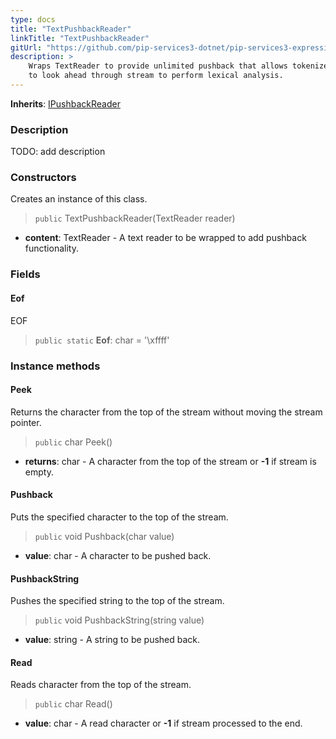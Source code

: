 ```yaml
---
type: docs
title: "TextPushbackReader"
linkTitle: "TextPushbackReader"
gitUrl: "https://github.com/pip-services3-dotnet/pip-services3-expressions-dotnet"
description: > 
    Wraps TextReader to provide unlimited pushback that allows tokenizers
    to look ahead through stream to perform lexical analysis.
---
```


**Inherits**: [IPushbackReader](../ipushback_reader)

### Description

TODO: add description

### Constructors
Creates an instance of this class.

> `public` TextPushbackReader(TextReader reader)

- **content**: TextReader - A text reader to be wrapped to add pushback functionality.


### Fields

<span class="hide-title-link">

#### Eof
EOF
> `public static` **Eof**: char = '\xffff'

</span>

### Instance methods

#### Peek
Returns the character from the top of the stream without moving the stream pointer.

> `public` char Peek()

- **returns**: char - A character from the top of the stream or **-1** if stream is empty.


#### Pushback
Puts the specified character to the top of the stream.

> `public` void Pushback(char value)

- **value**: char - A character to be pushed back.


#### PushbackString
Pushes the specified string to the top of the stream.

> `public` void PushbackString(string value)

- **value**: string - A string to be pushed back.


#### Read
Reads character from the top of the stream.

> `public` char Read()

- **value**: char - A read character or **-1** if stream processed to the end.